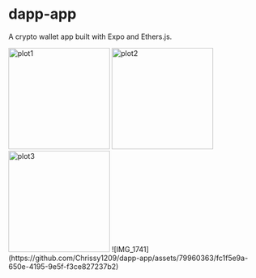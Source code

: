 # dapp-app
A crypto wallet app built with Expo and Ethers.js.


<img width="200" alt="plot1" src="https://github.com/Chrissy1209/dapp-app/assets/79960363/df75d9c2-1040-431a-9288-851251b3ce96">
<img width="200" alt="plot2" src="https://github.com/Chrissy1209/dapp-app/assets/79960363/64361f27-53a0-4756-ac16-3c712f91ee2f">
<br />
<img width="200" alt="plot3" src="https://github.com/Chrissy1209/dapp-app/assets/79960363/fc1f5e9a-650e-4195-9e5f-f3ce827237b2">
![IMG_1741](https://github.com/Chrissy1209/dapp-app/assets/79960363/fc1f5e9a-650e-4195-9e5f-f3ce827237b2)
